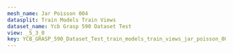 ```yaml
---
mesh_name: Jar Poisson 004
datasplit: Train Models Train Views
dataset_name: Ycb Grasp 590 Dataset Test
view: _5_3_0
key: YCB_GRASP_590_Dataset_Test_train_models_train_views_jar_poisson_004__5_3_0
---
```

